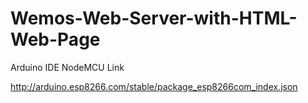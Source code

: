 # Wemos-Web-Server-with-HTML-Web-Page


Arduino IDE NodeMCU Link

http://arduino.esp8266.com/stable/package_esp8266com_index.json

